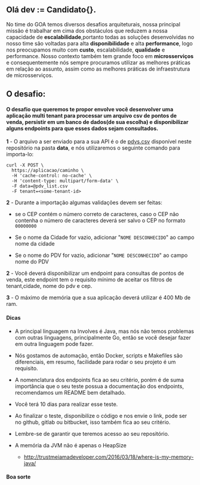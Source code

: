 
## Olá dev := Candidato{}.

No time do GOA temos diversos desafios arquiteturais, nossa principal missão é trabalhar em cima dos obstáculos que reduzem a nossa capacidade de **escalabilidade**,portanto todas as soluções desenvolvidas no nosso time são voltadas para alta **disponibilidade** e alta **performance**, logo nos preocupamos muito com **custo**, escalabilidade, **qualidade** e performance.
Nosso contexto também tem grande foco em **microsserviços** e consequentemente nós sempre procuramos utilizar as melhores práticas em relação ao assunto, assim como as melhores práticas de infraestrutura de microsserviços.

## O desafio:

#### O desafio que queremos te propor envolve você desenvolver uma aplicação **multi tenant** para processar um arquivo csv de pontos de venda, persistir em um banco de dados(de sua escolha) e disponibilizar alguns endpoints para que esses dados sejam consultados.

**1** - O arquivo a ser enviado para a sua API é o de [pdvs.csv](data/cities.csv) disponível neste repositório na pasta **data**, e nós utilizaremos o seguinte comando para importa-lo:

``` 
curl -X POST \
  https://aplicacao/caminho \
  -H 'cache-control: no-cache' \
  -H 'content-type: multipart/form-data' \
  -F data=@pdv_list.csv
  -F tenant=<some-tenant-id>
``` 

**2** - Durante a importação algumas validações devem ser feitas:
   - se o CEP contém o número correto de caracteres, caso o CEP    não contenha o número de caracteres deverá ser salvo o CEP    no formato `00000000`
   - Se o nome da Cidade for vazio, adicionar "`NOME DESCONHECIDO`" ao campo nome da cidade

   - Se o nome do PDV for vazio, adicionar  "`NOME DESCONHECIDO`" ao campo nome do PDV


**2** - Você deverá disponibilizar um endpoint para consultas de pontos de venda, este endpoint tem o requisito mínimo de aceitar os filtros de tenant,cidade, nome do pdv e cep.

**3** - O máximo de memória que a sua aplicação deverá utilizar é 400 Mb de ram.

#### Dicas

- A principal linguagem na Involves é Java, mas nós não temos problemas com outras linguagens, principalmente Go, então se você desejar fazer em outra linguagem pode fazer.

- Nós gostamos de automação, então Docker, scripts e Makefiles são diferenciais, em resumo, facilidade para rodar o seu projeto é um requisito.

- A nomenclatura dos endpoints fica ao seu critério, porém é de suma importância que o seu teste possua a documentação dos endpoints, recomendamos um README bem detalhado.

- Você terá 10 dias para realizar esse teste.

- Ao finalizar o teste, disponibilize o código e nos envie o link, pode ser no github, gitlab ou bitbucket, isso também fica ao seu critério.

- Lembre-se de garantir que teremos acesso ao seu repositório.

- A memória da JVM não é apenas o HeapSize 
  - http://trustmeiamadeveloper.com/2016/03/18/where-is-my-memory-java/


#### Boa sorte
